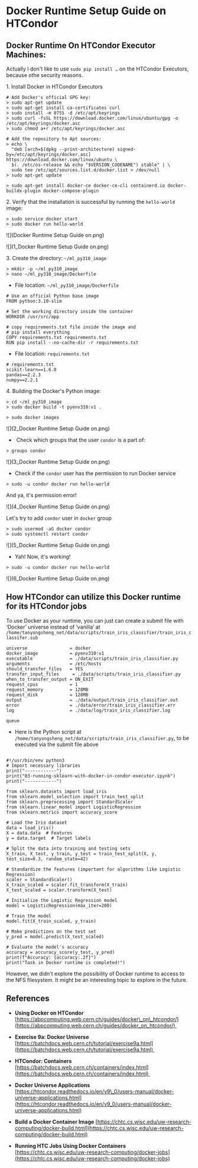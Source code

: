 # Docker Runtime Setup Guide on HTCondor
Docker Runtime On HTCondor Executor Machines:
---------------------------------------------

Actually I don't like to use `sudo pip install …` on the HTCondor Executors, because othe security reasons.

1\. Install Docker in HTCondor Executors

```text-plain
# Add Docker's official GPG key:
> sudo apt-get update
> sudo apt-get install ca-certificates curl
> sudo install -m 0755 -d /etc/apt/keyrings
> sudo curl -fsSL https://download.docker.com/linux/ubuntu/gpg -o /etc/apt/keyrings/docker.asc
> sudo chmod a+r /etc/apt/keyrings/docker.asc

# Add the repository to Apt sources:
> echo \
  "deb [arch=$(dpkg --print-architecture) signed-by=/etc/apt/keyrings/docker.asc] https://download.docker.com/linux/ubuntu \
  $(. /etc/os-release && echo "$VERSION_CODENAME") stable" | \
  sudo tee /etc/apt/sources.list.d/docker.list > /dev/null
> sudo apt-get update
```

```text-plain
> sudo apt-get install docker-ce docker-ce-cli containerd.io docker-buildx-plugin docker-compose-plugin
```

2\. Verify that the installation is successful by running the `hello-world` image:

```text-plain
> sudo service docker start
> sudo docker run hello-world
```

![](Docker Runtime Setup Guide on.png)

![](1_Docker Runtime Setup Guide on.png)

3\. Create the directory: `~/ml_py310_image`

```text-plain
> mkdir -p ~/ml_py310_image
> nano ~/ml_py310_image/Dockerfile
```

*   File location: `~/ml_py310_image/Dockerfile`

```text-plain
# Use an official Python base image
FROM python:3.10-slim

# Set the working directory inside the container
WORKDIR /usr/src/app

# copy requirements.txt file inside the image and
# pip install everything
COPY requirements.txt requirements.txt
RUN pip install --no-cache-dir -r requirements.txt
```

*   File location: `requirements.txt`

```text-plain
# requirements.txt
scikit-learn==1.6.0
pandas==2.2.3
numpy==2.2.1
```

4\. Building the Docker's Python image:

```text-plain
> cd ~/ml_py310_image
> sudo docker build -t pyenv310:v1 .
```

```text-plain
> sudo docker images
```

![](2_Docker Runtime Setup Guide on.png)

*    Check which groups that the user `condor` is a part of:

```text-plain
> groups condor
```

![](3_Docker Runtime Setup Guide on.png)

*   Check if the `condor` user has the permission to run Docker service

```text-plain
> sudo -u condor docker run hello-world
```

And ya, it's permission error!

![](4_Docker Runtime Setup Guide on.png)

Let's try to add `condor` user in `docker` group 

```text-plain
> sudo usermod -aG docker condor
> sudo systemctl restart condor
```

![](5_Docker Runtime Setup Guide on.png)

*   Yah! Now, it's working!

```text-plain
> sudo -u condor docker run hello-world
```

![](6_Docker Runtime Setup Guide on.png)

How HTCondor can utilize this Docker runtime for its HTCondor jobs
------------------------------------------------------------------

To use Docker as your runtime, you can just can create a submit file with ‘Docker’ universe instead of ‘vanilla’ at `/home/tanyongsheng_net/data/scripts/train_iris_classifier/train_iris_classifer.sub`

```text-plain
universe                = docker
docker_image            = pyenv310:v1
executable              = ./data/scripts/train_iris_classifier.py
arguments               = /etc/hosts
should_transfer_files   = YES
transfer_input_files     = ./data/scripts/train_iris_classifier.py
when_to_transfer_output = ON_EXIT
request_cpus            = 1
request_memory          = 128MB
request_disk            = 128MB
output                  = ./data/output/train_iris_classifier.out
error                   = ./data/error/train_iris_classifier.err
log                     = ./data/log/train_iris_classifier.log

queue
```

*   Here is the Python script at `/home/tanyongsheng_net/data/scripts/train_iris_classifier.py`, to be executed via the submit file above

```text-plain

#!/usr/bin/env python3
# Import necessary libraries
print("------------")
print("03-running-sklearn-with-docker-in-condor-executor.ipynb")
print("------------")

from sklearn.datasets import load_iris
from sklearn.model_selection import train_test_split
from sklearn.preprocessing import StandardScaler
from sklearn.linear_model import LogisticRegression
from sklearn.metrics import accuracy_score

# Load the Iris dataset
data = load_iris()
X = data.data  # Features
y = data.target  # Target labels

# Split the data into training and testing sets
X_train, X_test, y_train, y_test = train_test_split(X, y, test_size=0.3, random_state=42)

# Standardize the features (important for algorithms like Logistic Regression)
scaler = StandardScaler()
X_train_scaled = scaler.fit_transform(X_train)
X_test_scaled = scaler.transform(X_test)

# Initialize the Logistic Regression model
model = LogisticRegression(max_iter=200)

# Train the model
model.fit(X_train_scaled, y_train)

# Make predictions on the test set
y_pred = model.predict(X_test_scaled)

# Evaluate the model's accuracy
accuracy = accuracy_score(y_test, y_pred)
print(f"Accuracy: {accuracy:.2f}")
print("Task in Docker runtime is completed!")
```

However, we didn't explore the possibility of Docker runtime to access to the NFS filesystem. It might be an interesting topic to explore in the future.

References
----------

*   **Using Docker on HTCondor** [https://abpcomputing.web.cern.ch/guides/docker\_on\_htcondor/](https://abpcomputing.web.cern.ch/guides/docker_on_htcondor/) 
*   **Exercise 9a: Docker Universe** [https://batchdocs.web.cern.ch/tutorial/exercise9a.html](https://batchdocs.web.cern.ch/tutorial/exercise9a.html) 
*   **HTCondor: Containers** [https://batchdocs.web.cern.ch/containers/index.html](https://batchdocs.web.cern.ch/containers/index.html) 
*   **Docker Universe Applications** [https://htcondor.readthedocs.io/en/v9\_0/users-manual/docker-universe-applications.html](https://htcondor.readthedocs.io/en/v9_0/users-manual/docker-universe-applications.html)
    
*   **Build a Docker Container Image** [https://chtc.cs.wisc.edu/uw-research-computing/docker-build.html](https://chtc.cs.wisc.edu/uw-research-computing/docker-build.html)
    
*   **Running HTC Jobs Using Docker Containers** [https://chtc.cs.wisc.edu/uw-research-computing/docker-jobs](https://chtc.cs.wisc.edu/uw-research-computing/docker-jobs)